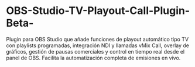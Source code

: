 # OBS-Studio-TV-Playout-Call-Plugin-Beta-
Plugin para OBS Studio que añade funciones de playout automático tipo TV con playlists programadas, integración NDI y llamadas vMix Call, overlay de gráficos, gestión de pausas comerciales y control en tiempo real desde el panel de OBS. Facilita la automatización completa de emisiones en vivo.
